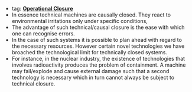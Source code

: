 - tag: **[Operational Closure](../notes/Operational_Closure)**
- In essence technical machines are causally closed. They react to environmental irritations only under specific conditions, 
- The advantage of such technical/causal closure is the ease with which one can recognise errors. 
- In the case of such systems it is possible to plan ahead with regard to the necessary resources. However certain novel technologies we have broached the technological limit for technically closed systems. 
- For instance, in the nuclear industry, the existence of technologies that involves radioactivity produces the problem of containment. A machine may fail/explode and cause external damage such that a second technology is necessary which in turn cannot always be subject to technical closure. 